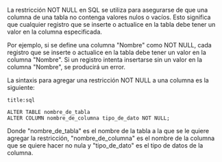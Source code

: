 La restricción NOT NULL en SQL se utiliza para asegurarse de que una columna de una tabla no contenga valores nulos o vacíos. Esto significa que cualquier registro que se inserte o actualice en la tabla debe tener un valor en la columna especificada.

Por ejemplo, si se define una columna "Nombre" como NOT NULL, cada registro que se inserte o actualice en la tabla debe tener un valor en la columna "Nombre". Si un registro intenta insertarse sin un valor en la columna "Nombre", se producirá un error.

La sintaxis para agregar una restricción NOT NULL a una columna es la siguiente:

```ad-note
title:sql
```
```
ALTER TABLE nombre_de_tabla
ALTER COLUMN nombre_de_columna tipo_de_dato NOT NULL;
```

Donde "nombre_de_tabla" es el nombre de la tabla a la que se le quiere agregar la restricción, "nombre_de_columna" es el nombre de la columna que se quiere hacer no nula y "tipo_de_dato" es el tipo de datos de la columna.